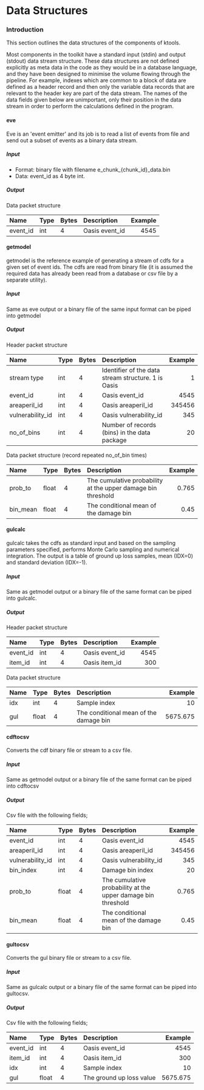 # Data Structures

### Introduction

This section outlines the data structures of the components of ktools.

Most components in the toolkit have a standard input (stdin) and output (stdout) data stream structure. These data structures are not defined explicitly as meta data in the code as they would be in a database language, and they have been designed to minimise the volume flowing through the pipeline. For example, indexes which are common to a block of data are defined as a header record and then only the variable data records that are relevant to the header key are part of the data stream. The names of the data fields given below are unimportant, only their position in the data stream in order to perform the calculations defined in the program.

#### eve

Eve is an 'event emitter' and its job is to read a list of events from file and send out a subset of events as a binary data stream. 

##### Input
* Format: binary file with filename e_chunk_{chunk_id}_data.bin
* Data: event_id as 4 byte int.

##### Output
Data packet structure

| Name              | Type   |  Bytes | Description                                                         | Example     |
|:------------------|--------|--------| :-------------------------------------------------------------------|------------:|
| event_id          | int    |    4   | Oasis event_id                                                      |   4545      |

#### getmodel

getmodel is the reference example of generating a stream of cdfs for a given set of event ids. The cdfs are read from binary file (it is assumed the required data has already been read from a database or csv file by a separate utility).

##### Input
Same as eve output or a binary file of the same input format can be piped into getmodel

##### Output
Header packet structure

| Name              | Type   |  Bytes | Description                                                         | Example     |
|:------------------|--------|--------| :-------------------------------------------------------------------|------------:|
| stream type       | int    |    4   | Identifier of the data stream structure. 1 is Oasis                 |     1       |
| event_id          | int    |    4   | Oasis event_id                                                      |   4545      |
| areaperil_id      | int    |    4   | Oasis areaperil_id                                                  |  345456     |
| vulnerability_id  | int    |    4   | Oasis vulnerability_id                                              |   345       |
| no_of_bins        | int    |    4   | Number of records (bins) in the data package                        |    20       |        |
Data packet structure (record repeated no_of_bin times)

| Name              | Type   |  Bytes | Description                                                         | Example     |
|:------------------|--------|--------| :-------------------------------------------------------------------|------------:|
| prob_to           | float  |    4   | The cumulative probability at the upper damage bin threshold        |     0.765   |
| bin_mean          | float  |    4   | The conditional mean of the damage bin                              |     0.45    |

#### gulcalc

gulcalc takes the cdfs as standard input and based on the sampling parameters specified, performs Monte Carlo sampling and numerical integration. The output is a table of ground up loss samples, mean (IDX=0) and standard deviation (IDX=-1).

##### Input
Same as getmodel output or a binary file of the same format can be piped into gulcalc.

##### Output
Header packet structure

| Name              | Type   |  Bytes | Description                                                         | Example     |
|:------------------|--------|--------| :-------------------------------------------------------------------|------------:|
| event_id          | int    |    4   | Oasis event_id                                                      |   4545      |
| item_id           | int    |    4   | Oasis item_id                                                       |    300      |

Data packet structure

| Name              | Type   |  Bytes | Description                                                         | Example     |
|:------------------|--------|--------| :-------------------------------------------------------------------|------------:|
| idx               | int    |    4   | Sample index                                                        |     10      |
| gul               | float  |    4   | The conditional mean of the damage bin                              | 5675.675    |

#### cdftocsv

Converts the cdf binary file or stream to a csv file.

##### Input
Same as getmodel output or a binary file of the same format can be piped into cdftocsv

##### Output
Csv file with the following fields;

| Name              | Type   |  Bytes | Description                                                         | Example     |
|:------------------|--------|--------| :-------------------------------------------------------------------|------------:|
| event_id          | int    |    4   | Oasis event_id                                                      |   4545      |
| areaperil_id      | int    |    4   | Oasis areaperil_id                                                  |  345456     |
| vulnerability_id  | int    |    4   | Oasis vulnerability_id                                              |   345       |
| bin_index         | int    |    4   | Damage bin index                                                    |    20       | 
| prob_to           | float  |    4   | The cumulative probability at the upper damage bin threshold        |   0.765     |
| bin_mean          | float  |    4   | The conditional mean of the damage bin                              |   0.45      |

#### gultocsv

Converts the gul binary file or stream to a csv file.

##### Input
Same as gulcalc output or a binary file of the same format can be piped into gultocsv.

##### Output
Csv file with the following fields;

| Name              | Type   |  Bytes | Description                                                         | Example     |
|:------------------|--------|--------| :-------------------------------------------------------------------|------------:|
| event_id          | int    |    4   | Oasis event_id                                                      |   4545      |
| item_id           | int    |    4   | Oasis item_id                                                       |    300      |
| idx               | int    |    4   | Sample index                                                        |     10      |
| gul               | float  |    4   | The ground up loss value                                            | 5675.675    |
